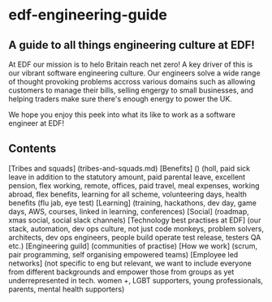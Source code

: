 # edf-engineering-guide
## A guide to all things engineering culture at EDF!

At EDF our mission is to helo Britain reach net zero! A key driver of this is our vibrant software engineering culture. Our engineers solve a wide range of thought provoking problems accross various domains such as allowing customers to manage their bills, selling engergy to small businesses, and helping traders make sure there's enough energy to power the UK.

We hope you enjoy this peek into what its like to work as a software engineer at EDF!

## Contents
 [Tribes and squads] (tribes-and-squads.md)
 [Benefits] () (holl, paid sick leave in addition to the statutory amount, paid parental leave, excellent pension, flex working, remote, offices, paid travel, meal expenses, working abroad, flex benefits, learning for all scheme, volunteering days, health benefits (flu jab, eye test)
 [Learning] (training, hackathons, dev day, game days, AWS, courses, linked in learning, conferences)
 [Social] (roadmap, xmas social, social slack channels)
 [Technology best practises at EDF] (our stack, automation, dev ops culture, not just code monkeys, problem solvers, architects, dev ops engineers, people build operate test release, testers QA etc.)
 [Engineering guild] (communities of practise)
 [How we work] (scrum, pair programming, self organising empowered teams)
 [Employee led networks] (not specific to eng but relevant, we want to include everyone from different backgrounds and empower those from groups as yet underrepresented in tech. women +, LGBT supporters, young professionals, parents, mental health supporters)
